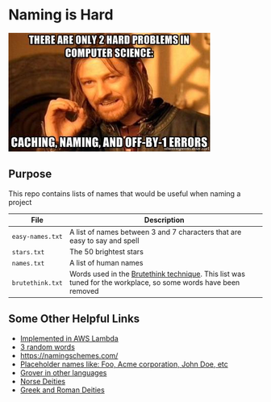 # Naming is Hard

![I can only help with one](lol.jpg)

## Purpose

This repo contains lists of names that would be useful when naming a project

|File|Description|
|---|---|
|`easy-names.txt`|A list of names between 3 and 7 characters that are easy to say and spell|
|`stars.txt`|The 50 brightest stars|
|`names.txt`|A list of human names|
|`brutethink.txt`|Words used in the [Brutethink technique](https://remembereverything.org/brutethink-creativity-technique/). This list was tuned for the workplace, so some words have been removed|

## Some Other Helpful Links

* [Implemented in AWS Lambda](https://fti07z2gki.execute-api.us-east-1.amazonaws.com/v1/words?count=10)
* [3 random words](http://creativitygames.net/random-word-generator/randomwords/3)
* https://namingschemes.com/
* [Placeholder names like: Foo, Acme corporation, John Doe, etc](https://en.wikipedia.org/wiki/Placeholder_name)
* [Grover in other languages](https://en.m.wikipedia.org/wiki/Grover#International)
* [Norse Deities](https://simple.wikipedia.org/wiki/List_of_Norse_gods_and_goddesses)
* [Greek and Roman Deities](https://en.m.wikipedia.org/wiki/Interpretatio_graeca)
